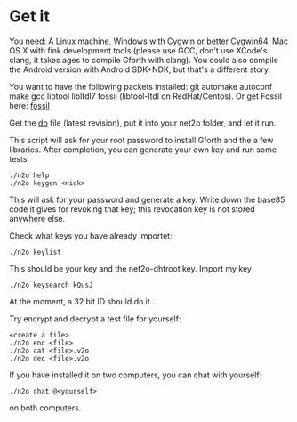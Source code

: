 Get it
======

You need: A Linux machine, Windows with Cygwin or better Cygwin64, Mac
OS X with fink development tools (please use GCC, don't use XCode's
clang, it takes ages to compile Gforth with clang).  You could also
compile the Android version with Android SDK+NDK, but that's a different story.

You want to have the following packets installed: git automake
autoconf make gcc libtool libltdl7 fossil (libtool-ltdl on
RedHat/Centos). Or get Fossil here:
[fossil](http://www.fossil-scm.org/index.html/doc/tip/www/index.wiki)

Get the [do](https://fossil.net2o.de/net2o/doc/trunk/do) file
(latest revision), put it into your net2o folder, and let it run.

This script will ask for your root password to install Gforth and the
a few libraries.  After completion, you can generate your own key and
run some tests:

    ./n2o help
    ./n2o keygen <nick>

This will ask for your password and generate a key.  Write down the
base85 code it gives for revoking that key; this revocation key is not
stored anywhere else.

Check what keys you have already importet:

    ./n2o keylist

This should be your key and the net2o-dhtroot key.  Import my key

    ./n2o keysearch kQusJ

At the moment, a 32 bit ID should do it...

Try encrypt and decrypt a test file for yourself:

    <create a file>
    ./n2o enc <file>
    ./n2o cat <file>.v2o
    ./n2o dec <file>.v2o

If you have installed it on two computers, you can chat with yourself:

    ./n2o chat @<yourself>

on both computers.